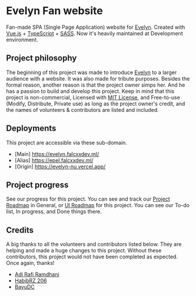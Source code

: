 # Evelyn Fan website

Fan-made SPA (Single Page Application) website for [Evelyn](https://youtube.com/c/HaiHaloEpel). Created with [Vue.js](https://vuejs.org) + [TypeScript](https://typescriptlang.org) + [SASS](https://sass-lang.com). Now it's heavily maintained at Development environment.

## Project philosophy

The beginning of this project was made to introduce [Evelyn](https://youtube.com/c/HaiHaloEpel) to a larger audience with a website. It was also made for tribute purposes. Besides the formal reason, another reason is that the project owner simps her. And he has a passion to build and develop this project. Keep in mind that this project is non-commercial, Licensed with [MIT License](./LICENSE), and Free-to-use (Modify, Distribute, Private use) as long as the project owner's credit, and the names of volunteers & contributors are listed and included.

## Deployments

This project are accessible via these sub-domain.

-   \[Main] https://evelyn.falcxxdev.ml/
-   \[Alias] https://epel.falcxxdev.ml/
-   \[Origin] https://evelyn-nu.vercel.app/

## Project progress

See our progress for this project. You can see and track our [Project Roadmap](https://github.com/gifaldyazkaa/evelyn/projects/1) in General, or [UI Roadmap](https://github.com/gifaldyazkaa/evelyn/projects/2) for this project. You can see our To-do list, In progress, and Done things there.

## Credits

A big thanks to all the volunteers and contributors listed below. They are helping and made a huge changes to this project. Without these contributors, this project would not have been completed as expected. Once again, thanks!

-   [Adi Rafi Ramdhani](https://www.instagram.com/adirafi.r/)
-   [HabibRZ 206](https://www.instagram.com/habibrz26/)
-   [BayuDC](https://github.com/BayuDC)
